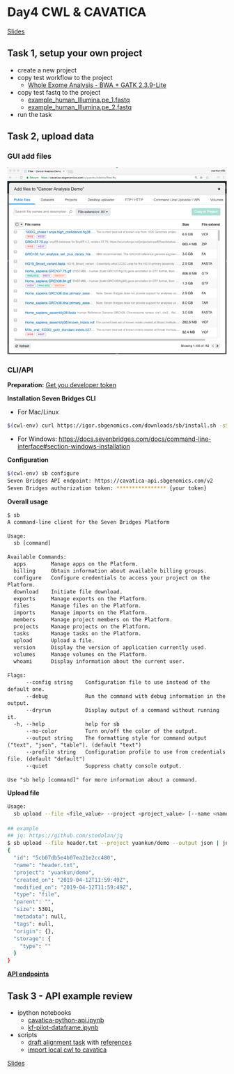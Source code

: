 # Day4 CWL & CAVATICA

[Slides](../slides/day4/day4.md)

## Task 1, setup your own project
- create a new project
- copy test workflow to the project
	- [Whole Exome Analysis - BWA + GATK 2.3.9-Lite](https://cavatica.sbgenomics.com/public/apps#admin/sbg-public-data/whole-exome-sequencing-gatk-2-3-9-lite/)
- copy test fastq to the project
	- [example_human_Illumina.pe_1.fastq](https://cavatica.sbgenomics.com/u/yuankun/bfx-lessons-2019/files/#q)
	- [example_human_Illumina.pe_2.fastq](https://cavatica.sbgenomics.com/u/yuankun/bfx-lessons-2019/files/#q)
- run the task

## Task 2, upload data
### GUI add files
![](../slides/day4/images/cavatica-add-files.png)

### CLI/API
**Preparation:** [Get you developer token](http://docs.cavatica.org/docs/get-your-authentication-token)

**Installation Seven Bridges CLI**
- For Mac/Linux
```bash
$(cwl-env) curl https://igor.sbgenomics.com/downloads/sb/install.sh -sSf | sudo sh
```
- For Windows: https://docs.sevenbridges.com/docs/command-line-interface#section-windows-installation

**Configuration**
```bash
$(cwl-env) sb configure
Seven Bridges API endpoint: https://cavatica-api.sbgenomics.com/v2
Seven Bridges authorization token: **************** {your token}
```

**Overall usage**
```
$ sb
A command-line client for the Seven Bridges Platform

Usage:
  sb [command]

Available Commands:
  apps        Manage apps on the Platform.
  billing     Obtain information about available billing groups.
  configure   Configure credentials to access your project on the Platform.
  download    Initiate file download.
  exports     Manage exports on the Platform.
  files       Manage files on the Platform.
  imports     Manage imports on the Platform.
  members     Manage project members on the Platform.
  projects    Manage projects on the Platform.
  tasks       Manage tasks on the Platform.
  upload      Upload a file.
  version     Display the version of application currently used.
  volumes     Manage volumes on the Platform.
  whoami      Display information about the current user.

Flags:
      --config string    Configuration file to use instead of the default one.
      --debug            Run the command with debug information in the output.
      --dryrun           Display output of a command without running it.
  -h, --help             help for sb
      --no-color         Turn on/off the color of the output.
      --output string    The formatting style for command output ("text", "json", "table"). (default "text")
      --profile string   Configuration profile to use from credentials file. (default "default")
      --quiet            Suppress chatty console output.

Use "sb help [command]" for more information about a command.
```

**Upload file**
```bash
Usage:
  sb upload --file <file_value> --project <project_value> [--name <name_value>] [--overwrite] [flags]

## example
## jq: https://github.com/stedolan/jq
$ sb upload --file header.txt --project yuankun/demo --output json | jq
{
  "id": "5cb07db5e4b07ea21e2cc480",
  "name": "header.txt",
  "project": "yuankun/demo",
  "created_on": "2019-04-12T11:59:49Z",
  "modified_on": "2019-04-12T11:59:49Z",
  "type": "file",
  "parent": "",
  "size": 5301,
  "metadata": null,
  "tags": null,
  "origin": {},
  "storage": {
    "type": ""
  }
}
```

**[API endpoints](http://docs.cavatica.org/v1.0/docs/initialize-a-multipart-upload)**

## Task 3 - API example review
- ipython notebooks
	- [cavatica-python-api.ipynb](../slides/day4/examples/cavatica-python-api.ipynb)
	- [kf-pilot-dataframe.ipynb](../slides/day4/examples/kf-pilot-dataframe.ipynb)
- scripts
	- [draft alignment task](../slides/day4/scripts/alignment-task-draft.py) with [references](../slides/day4/scripts/alignment-task-reference-input.yaml)
	- [import local cwl to cavatica](../slides/day4/scripts/import-cwl.py)

[Slides](../slides/day4/day4.md)